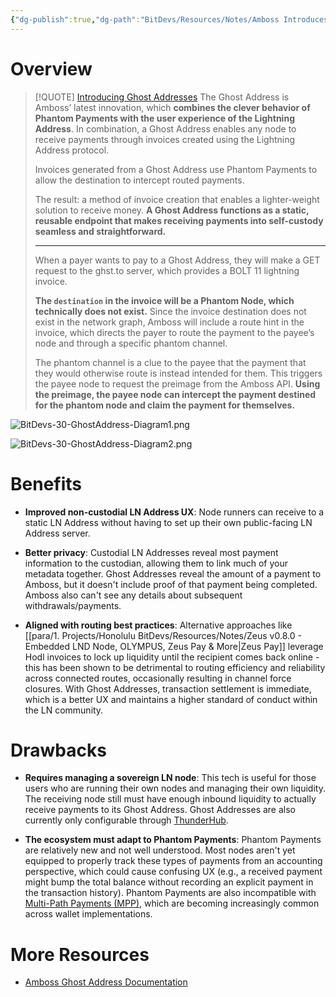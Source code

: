 ```yaml
---
{"dg-publish":true,"dg-path":"BitDevs/Resources/Notes/Amboss Introduces Ghost Addresses.md","permalink":"/bit-devs/resources/notes/amboss-introduces-ghost-addresses/","title":"Amboss Introduces Ghost Addresses","tags":["bitdevs","bitcoin","socratic-30","lightning"],"noteIcon":"3","created":"2024-01-28T11:24:48.089-10:00","updated":"2024-01-28T12:16:15.372-10:00"}
---
```


# Overview

> [!QUOTE] [Introducing Ghost Addresses](https://amboss.tech/blog/ghost-addresses)
> The Ghost Address is Amboss’ latest innovation, which **combines the clever behavior of Phantom Payments with the user experience of the Lightning Address**. In combination, a Ghost Address enables any node to receive payments through invoices created using the Lightning Address protocol.
> 
> Invoices generated from a Ghost Address use Phantom Payments to allow the destination to intercept routed payments.
> 
> The result: a method of invoice creation that enables a lighter-weight solution to receive money. **A Ghost Address functions as a static, reusable endpoint that makes receiving payments into self-custody seamless and straightforward.**
> 
> ---
> 
> When a payer wants to pay to a Ghost Address, they will make a GET request to the ghst.to server, which provides a BOLT 11 lightning invoice.
> 
> **The `destination` in the invoice will be a Phantom Node, which technically does not exist.** Since the invoice destination does not exist in the network graph, Amboss will include a route hint in the invoice, which directs the payer to route the payment to the payee’s node and through a specific phantom channel.
> 
> The phantom channel is a clue to the payee that the payment that they would otherwise route is instead intended for them. This triggers the payee node to request the preimage from the Amboss API. **Using the preimage, the payee node can intercept the payment destined for the phantom node and claim the payment for themselves.**

![BitDevs-30-GhostAddress-Diagram1.png](/img/user/para/artifacts/BitDevs-30-GhostAddress-Diagram1.png)

![BitDevs-30-GhostAddress-Diagram2.png](/img/user/para/artifacts/BitDevs-30-GhostAddress-Diagram2.png)

# Benefits

- **Improved non-custodial LN Address UX**: Node runners can receive to a static LN Address without having to set up their own public-facing LN Address server.

- **Better privacy**: Custodial LN Addresses reveal most payment information to the custodian, allowing them to link much of your metadata together. Ghost Addresses reveal the amount of a payment to Amboss, but it doesn't include proof of that payment being completed. Amboss also can't see any details about subsequent withdrawals/payments.

- **Aligned with routing best practices**: Alternative approaches like [[para/1. Projects/Honolulu BitDevs/Resources/Notes/Zeus v0.8.0 - Embedded LND Node, OLYMPUS, Zeus Pay & More\|Zeus Pay]] leverage Hodl invoices to lock up liquidity until the recipient comes back online - this has been shown to be detrimental to routing efficiency and reliability across connected routes, occasionally resulting in channel force closures. With Ghost Addresses, transaction settlement is immediate, which is a better UX and maintains a higher standard of conduct within the LN community.

# Drawbacks

- **Requires managing a sovereign LN node**: This tech is useful for those users who are running their own nodes and managing their own liquidity. The receiving node still must have enough inbound liquidity to actually receive payments to its Ghost Address. Ghost Addresses are also currently only configurable through [ThunderHub](https://thunderhub.io/).

- **The ecosystem must adapt to Phantom Payments**: Phantom Payments are relatively new and not well understood. Most nodes aren't yet equipped to properly track these types of payments from an accounting perspective, which could cause confusing UX (e.g., a received payment might bump the total balance without recording an explicit payment in the transaction history). Phantom Payments are also incompatible with [Multi-Path Payments (MPP)](https://river.com/learn/terms/m/multi-path-payment-mpp/), which are becoming increasingly common across wallet implementations.

# More Resources
- [Amboss Ghost Address Documentation](https://amboss.tech/docs/ghost)